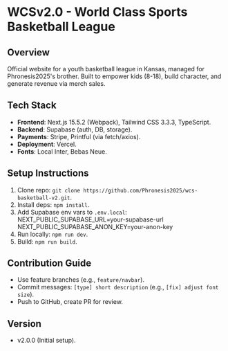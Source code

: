 # WCSv2.0 - World Class Sports Basketball League

## Overview

Official website for a youth basketball league in Kansas, managed for Phronesis2025's brother. Built to empower kids (8-18), build character, and generate revenue via merch sales.

## Tech Stack

- **Frontend**: Next.js 15.5.2 (Webpack), Tailwind CSS 3.3.3, TypeScript.
- **Backend**: Supabase (auth, DB, storage).
- **Payments**: Stripe, Printful (via fetch/axios).
- **Deployment**: Vercel.
- **Fonts**: Local Inter, Bebas Neue.

## Setup Instructions

1. Clone repo: `git clone https://github.com/Phronesis2025/wcs-basketball-v2.git`.
2. Install deps: `npm install`.
3. Add Supabase env vars to `.env.local`:
   NEXT_PUBLIC_SUPABASE_URL=your-supabase-url
   NEXT_PUBLIC_SUPABASE_ANON_KEY=your-anon-key
4. Run locally: `npm run dev`.
5. Build: `npm run build`.

## Contribution Guide

- Use feature branches (e.g., `feature/navbar`).
- Commit messages: `[type] short description` (e.g., `[fix] adjust font size`).
- Push to GitHub, create PR for review.

## Version

- v2.0.0 (Initial setup).
